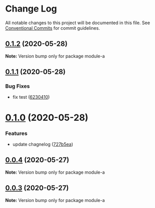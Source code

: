 # Change Log

All notable changes to this project will be documented in this file.
See [Conventional Commits](https://conventionalcommits.org) for commit guidelines.

## [0.1.2](https://github.com/joinfunny/single-vue-framework/compare/module-a@0.1.1...module-a@0.1.2) (2020-05-28)

**Note:** Version bump only for package module-a





## [0.1.1](https://github.com/joinfunny/single-vue-framework/compare/module-a@0.1.0...module-a@0.1.1) (2020-05-28)


### Bug Fixes

* fix test ([6230410](https://github.com/joinfunny/single-vue-framework/commit/623041092671330dda45ea34fe2396d2420f5181))





# [0.1.0](https://github.com/joinfunny/single-vue-framework/compare/module-a@0.0.4...module-a@0.1.0) (2020-05-28)


### Features

* update chagnelog ([727b5ea](https://github.com/joinfunny/single-vue-framework/commit/727b5eaafe6714eec280c8b26c3171396496a02f))





## [0.0.4](https://github.com/joinfunny/single-vue-framework/compare/module-a@0.0.3...module-a@0.0.4) (2020-05-27)

**Note:** Version bump only for package module-a





## [0.0.3](https://github.com/joinfunny/single-vue-framework/compare/module-a@0.0.2...module-a@0.0.3) (2020-05-27)

**Note:** Version bump only for package module-a
